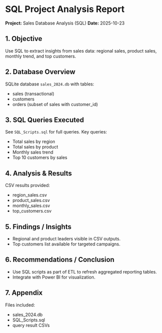 # SQL Project Analysis Report
**Project:** Sales Database Analysis (SQL)
**Date:** 2025-10-23

## 1. Objective
Use SQL to extract insights from sales data: regional sales, product sales, monthly trend, and top customers.

## 2. Database Overview
SQLite database `sales_2024.db` with tables:
- sales (transactional)
- customers
- orders (subset of sales with customer_id)

## 3. SQL Queries Executed
See `SQL_Scripts.sql` for full queries. Key queries:
- Total sales by region
- Total sales by product
- Monthly sales trend
- Top 10 customers by sales

## 4. Analysis & Results
CSV results provided:
- region_sales.csv
- product_sales.csv
- monthly_sales.csv
- top_customers.csv

## 5. Findings / Insights
- Regional and product leaders visible in CSV outputs.
- Top customers list available for targeted campaigns.

## 6. Recommendations / Conclusion
- Use SQL scripts as part of ETL to refresh aggregated reporting tables.
- Integrate with Power BI for visualization.

## 7. Appendix
Files included:
- sales_2024.db
- SQL_Scripts.sql
- query result CSVs
